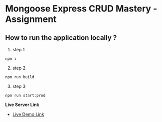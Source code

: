 # Mongoose Express CRUD Mastery - Assignment

## How to run the application locally ?

1. step 1

```tsx
npm i
```
2. step 2

```tsx
npm run build
```
3. step 3

```tsx
npm run start:prod
```

**Live Server Link**
   - [Live Demo Link](https://ass2-mongoos-aenbxwoc8-refatbhuyan.vercel.app/)


